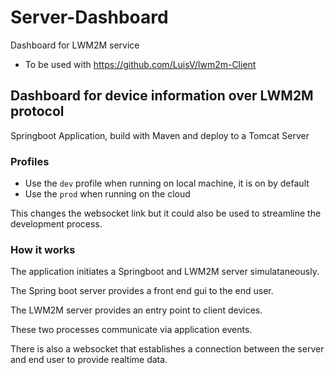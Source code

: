 # Server-Dashboard
Dashboard for LWM2M service
- To be used with https://github.com/LuisV/lwm2m-Client

## Dashboard for device information over LWM2M protocol
Springboot Application, build with Maven and deploy to a Tomcat Server

### Profiles
- Use the `dev` profile when running on local machine, it is on by default
- Use the `prod` when running on the cloud

This changes the websocket link but it could also be used to streamline the development process.

### How it works
The application initiates a Springboot and LWM2M server simulataneously. 

The Spring boot server provides a front end gui to the end user.

The LWM2M server provides an entry point to client devices.

These two processes communicate via application events.

There is also a websocket that establishes a connection between the server and end user to provide realtime data.
